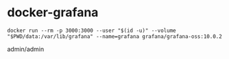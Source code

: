 # docker-grafana

```
docker run --rm -p 3000:3000 --user "$(id -u)" --volume "$PWD/data:/var/lib/grafana" --name=grafana grafana/grafana-oss:10.0.2
```

admin/admin
